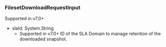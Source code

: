 ### FilesetDownloadRequestInput
Supported in v7.0+

- slaId: System.String
  - Supported in v7.0+
ID of the SLA Domain to manage retention of the downloaded snapshot.
